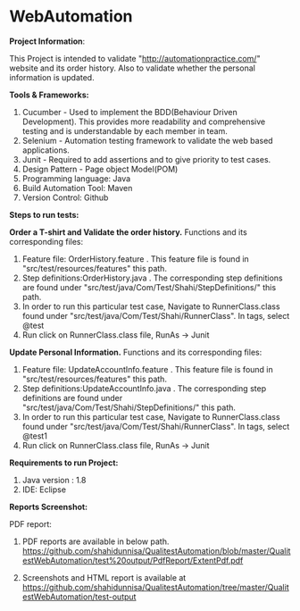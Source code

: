 # WebAutomation

**Project Information**:

This Project is intended to validate "http://automationpractice.com/" website and its order history. Also to validate whether the personal information is updated.

**Tools & Frameworks:**

1. Cucumber - Used to implement the BDD(Behaviour Driven Development). This provides more readability and comprehensive testing and is understandable by each member in team.
2. Selenium - Automation testing framework to validate the web based applications.
3. Junit - Required to add assertions and to give priority to test cases.
4. Design Pattern - Page object Model(POM)
5. Programming language: Java
6. Build Automation Tool: Maven
7. Version Control: Github

**Steps to run tests:**

**Order a T-shirt and Validate the order history.**
Functions and its corresponding files:
  1. Feature file: OrderHistory.feature . This feature file is found in "src/test/resources/features" this path.
  2. Step definitions:OrderHistory.java . The corresponding step definitions are found under "src/test/java/Com/Test/Shahi/StepDefinitions/" this path.
  3. In order to run this particular test case, Navigate to RunnerClass.class found under "src/test/java/Com/Test/Shahi/RunnerClass". In tags, select @test
  4. Run click on RunnerClass.class file, RunAs -> Junit
  
 **Update Personal Information.**
Functions and its corresponding files:
  1. Feature file: UpdateAccountInfo.feature . This feature file is found in "src/test/resources/features" this path.
  2. Step definitions:UpdateAccountInfo.java . The corresponding step definitions are found under "src/test/java/Com/Test/Shahi/StepDefinitions/" this path.
  3. In order to run this particular test case, Navigate to RunnerClass.class found under "src/test/java/Com/Test/Shahi/RunnerClass". In tags, select @test1
  4. Run click on RunnerClass.class file, RunAs -> Junit
  
**Requirements to run Project:**

1. Java version : 1.8
2. IDE: Eclipse

**Reports Screenshot:**

PDF report:
1. PDF reports are available in below path.
https://github.com/shahidunnisa/QualitestAutomation/blob/master/QualitestWebAutomation/test%20output/PdfReport/ExtentPdf.pdf

2. Screenshots and HTML report is available at https://github.com/shahidunnisa/QualitestAutomation/tree/master/QualitestWebAutomation/test-output

